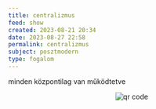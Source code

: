 ```yaml
---
title: centralizmus
feed: show
created: 2023-08-21 20:34
date: 2023-08-27 22:58
permalink: centralizmus
subject: posztmodern
type: fogalom
---
```


minden központilag van működtetve



<p style="text-align: center;"><img src="https://chart.googleapis.com/chart?cht=qr&chl=https://notes.andrasdenes.com/centralizmus&chs=180x180&choe=UTF-8&chld=L|2" alt="qr code"></p>

